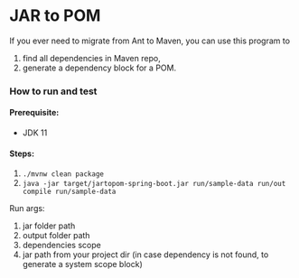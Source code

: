 # JAR to POM
If you ever need to migrate from Ant to Maven, you can use this program to
1. find all dependencies in Maven repo,
2. generate a dependency block for a POM.

### How to run and test
#### Prerequisite:
- JDK 11

#### Steps:
1. `./mvnw clean package`
2. `java -jar target/jartopom-spring-boot.jar run/sample-data run/out compile run/sample-data`

Run args:
1. jar folder path
2. output folder path
3. dependencies scope
4. jar path from your project dir (in case dependency is not found, to generate a system scope block)
